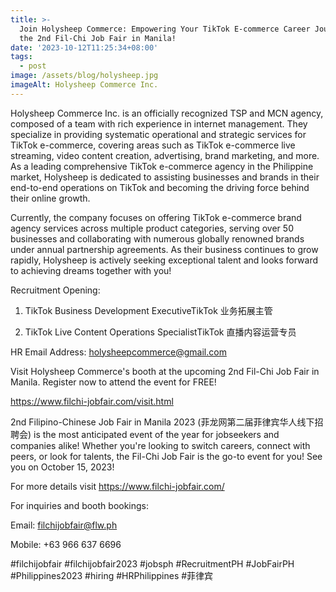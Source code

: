 ```yaml
---
title: >-
  Join Holysheep Commerce: Empowering Your TikTok E-commerce Career Journey at
  the 2nd Fil-Chi Job Fair in Manila!
date: '2023-10-12T11:25:34+08:00'
tags:
  - post
image: /assets/blog/holysheep.jpg
imageAlt: Holysheep Commerce Inc.
---
```

Holysheep Commerce Inc. is an officially recognized TSP and MCN agency, composed of a team with rich experience in internet management. They specialize in providing systematic operational and strategic services for TikTok e-commerce, covering areas such as TikTok e-commerce live streaming, video content creation, advertising, brand marketing, and more. As a leading comprehensive TikTok e-commerce agency in the Philippine market, Holysheep is dedicated to assisting businesses and brands in their end-to-end operations on TikTok and becoming the driving force behind their online growth.



Currently, the company focuses on offering TikTok e-commerce brand agency services across multiple product categories, serving over 50 businesses and collaborating with numerous globally renowned brands under annual partnership agreements. As their business continues to grow rapidly, Holysheep is actively seeking exceptional talent and looks forward to achieving dreams together with you!

Recruitment Opening:



1. TikTok Business Development ExecutiveTikTok 业务拓展主管

2. TikTok Live Content Operations SpecialistTikTok 直播内容运营专员



HR Email Address: holysheepcommerce@gmail.com





Visit Holysheep Commerce's booth at the upcoming 2nd Fil-Chi Job Fair in Manila. Register now to attend the event for FREE!



https://www.filchi-jobfair.com/visit.html



2nd Filipino-Chinese Job Fair in Manila 2023 (菲龙网第二届菲律宾华人线下招聘会) is the most anticipated event of the year for jobseekers and companies alike! Whether you're looking to switch careers, connect with peers, or look for talents, the Fil-Chi Job Fair is the go-to event for you! See you on October 15, 2023!



For more details visit https://www.filchi-jobfair.com/



For inquiries and booth bookings:



Email: filchijobfair@flw.ph



Mobile: +63 966 637 6696



\#filchijobfair #filchijobfair2023 #jobsph #RecruitmentPH #JobFairPH #Philippines2023 #hiring #HRPhilippines #菲律宾
